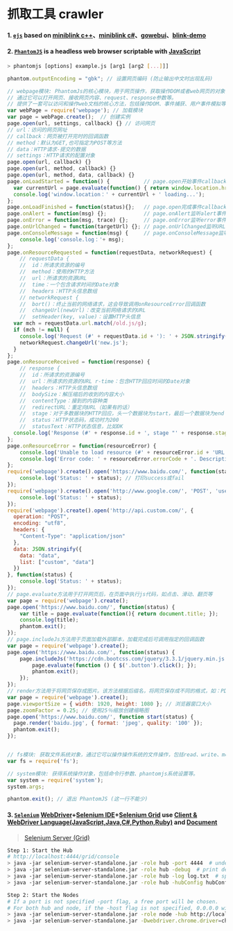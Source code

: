 # 抓取工具 crawler

#### 1. [`ejs`](https://github.com/angenalZZZ/doc-zip/blob/master/crawler-ejs.zip) based on [miniblink c++](https://github.com/weolar/miniblink49)、[miniblink c#](https://gitee.com/angenal/NetMiniblink)、[gowebui](https://github.com/selfplan/gowebui)、[blink-demo](https://github.com/raintean/blink-demo)


#### 2. [`PhantomJS`](https://phantomjs.org/) is a headless web browser scriptable with [JavaScript](http://phantomjs.org/api/)
~~~bash
> phantomjs [options] example.js [arg1 [arg2 [...]]]
~~~
~~~js
phantom.outputEncoding = "gbk"; // 设置网页编码 (防止输出中文时出现乱码)

// webpage模块: PhantomJs的核心模块，用于网页操作，获取操作DOM或者web网页的对象，
// 通过它可以打开网页、接收网页内容、request、response参数等。
// 提供了一套可以访问和操作web文档的核心方法，包括操作DOM、事件捕获、用户事件模拟等。
var webPage = require('webpage'); // 加载模块
var page = webPage.create();  // 创建实例
page.open(url, settings, callback) {} // 访问网页
// url：访问的网页网址
// callback：网页被打开完时的回调函数
// method：默认为GET,也可指定为POST等方法
// data：HTTP请求-提交的数据
// settings：HTTP请求的配置对象
page.open(url, callback) {}
page.open(url, method, callback) {}
page.open(url, method, data, callback) {}
page.onLoadStarted = function() {           // page.open开始事件callback
  var currentUrl = page.evaluate(function() { return window.location.href; });
  console.log('window.location：' + currentUrl + ' loading...');
};
page.onLoadFinished = function(status){};   // page.open完成事件callback
page.onAlert = function(msg) {};            // page.onAlert监听alert事件
page.onError = function(msg, trace) {};     // page.onError监听error事件
page.onUrlChanged = function(targetUrl) {}; // page.onUrlChanged监听URL进行跳转事件
page.onConsoleMessage = function(msg) {     // page.onConsoleMessage监听console语句事件
    console.log('console.log：'+ msg);
};
page.onResourceRequested = function(requestData, networkRequest) {
    // requestData {
    //  id：所请求资源的编号
    //  method：使用的HTTP方法
    //  url：所请求的资源URL
    //  time：一个包含请求时间的Date对象
    //  headers：HTTP头信息数组
    // networkRequest {
    //  bort()：终止当前的网络请求，这会导致调用onResourceError回调函数
    //  changeUrl(newUrl)：改变当前网络请求的URL
    //  setHeader(key, value)：设置HTTP头信息
  var mch = requestData.url.match(/old.js/g);
  if (mch != null) {
    console.log('Request (#' + requestData.id + '): ' + JSON.stringify(requestData));
    networkRequest.changeUrl('new.js');
  }
};
page.onResourceReceived = function(response) {
    // response {
    //  id：所请求的资源编号
    //  url：所请求的资源的URL r-time：包含HTTP回应时间的Date对象
    //  headers：HTTP头信息数组
    //  bodySize：解压缩后的收到的内容大小
    //  contentType：接到的内容种类
    //  redirectURL：重定向URL（如果有的话）
    //  stage：对于多数据块的HTTP回应，头一个数据块为start，最后一个数据块为end
    //  status：HTTP状态码，成功时为200
    //  statusText：HTTP状态信息，比如OK
  console.log('Response (#' + response.id + ', stage "' + response.stage + '"): ' + JSON.stringify(response));
};
page.onResourceError = function(resourceError) {
    console.log('Unable to load resource (#' + resourceError.id + 'URL:' + resourceError.url + ')');
    console.log('Error code: ' + resourceError.errorCode + '. Description: ' + resourceError.errorString);
};
require('webpage').create().open('https://www.baidu.com/', function(status) {
    console.log('Status: ' + status); // 打印success或fail
});
require('webpage').create().open('http://www.google.com/', 'POST', 'user=username&password=password', function(status) {
    console.log('Status: ' + status);
});
require('webpage').create().open('http://api.custom.com/', {
  operation: "POST",
  encoding: "utf8",
  headers: {
    "Content-Type": "application/json"
  },
  data: JSON.stringify({
    data: "data",
    list: ["custom", "data"]
  })
}, function(status) {
    console.log('Status: ' + status);
});
// page.evaluate方法用于打开网页后，在页面中执行js代码，如点击、滑动、翻页等
var page = require('webpage').create();
page.open('https://www.baidu.com/', function(status) {
    var title = page.evaluate(function(){ return document.title; });
    console.log(title);
    phantom.exit();
});
// page.includeJs方法用于页面加载外部脚本，加载完成后可调用指定的回调函数
var page = require('webpage').create();
page.open('https://www.baidu.com/', function(status) {
    page.includeJs('https://cdn.bootcss.com/jquery/3.3.1/jquery.min.js', function() {
        page.evaluate(function () { $('.button').click(); });
        phantom.exit();
    });
});
// render方法用于将网页保存成图片。该方法根据后缀名，将网页保存成不同的格式，如：PDF,PNG,JPEG,BMP,PPM,GIF
var page = require('webpage').create();
page.viewportSize = { width: 1920, height: 1080 }; // 浏览器窗口大小
page.zoomFactor = 0.25; // 使用25％缩放创建缩略图
page.open('https://www.baidu.com/', function start(status) {
  page.render('baidu.jpg', { format: 'jpeg', quality: '100' });
  phantom.exit();
});


// fs模块: 获取文件系统对象，通过它可以操作操作系统的文件操作，包括read、write、move、copy、delete等。
var fs = require('fs');

// system模块: 获得系统操作对象，包括命令行参数、phantomjs系统设置等。
var system = require('system');
system.args;

phantom.exit(); // 退出 PhantomJS (这一行不能少)
~~~


#### 3. [`Selenium`](https://selenium.dev/) [WebDriver](https://www.selenium.dev/downloads)+[Selenium IDE](https://www.selenium.dev/downloads)+[Selenium Grid](https://www.selenium.dev/downloads) use [Client & WebDriver Language(JavaScript,Java,C#,Python,Ruby)](https://www.selenium.dev/downloads) and [Document](https://www.selenium.dev/documentation/en/grid/grid_3/)

> [Selenium Server (Grid)](https://www.selenium.dev/downloads)
~~~bash
Step 1: Start the Hub 
# http://localhost:4444/grid/console
> java -jar selenium-server-standalone.jar -role hub -port 4444  # undefined configfile
> java -jar selenium-server-standalone.jar -role hub -debug  # print debug logs to console.
> java -jar selenium-server-standalone.jar -role hub -log log.txt  # specify a log file.
> java -jar selenium-server-standalone.jar -role hub -hubConfig hubConfig.json -debug

Step 2: Start the Nodes 
# If a port is not specified -port flag, a free port will be chosen.
# For both hub and node, if the -host flag is not specified, 0.0.0.0 will be used by default.
> java -jar selenium-server-standalone.jar -role node -hub http://localhost:4444  # undefined configfile
> java -jar selenium-server-standalone.jar -Dwebdriver.chrome.driver=chromedriver.exe -role node -nodeConfig nodeConfig.json
~~~




